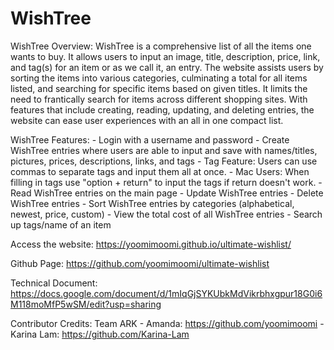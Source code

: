 # WishTree

WishTree Overview: 
    WishTree is a comprehensive list of all the items one wants to buy. It allows users to input an image, title, description, price, link, and tag(s) for an item or as we call it, an entry. The website assists users by sorting the items into various categories, culminating a total for all items listed, and searching for specific items based on given titles. It limits the need to frantically search for items across different shopping sites. With features that include creating, reading, updating, and deleting entries, the website can ease user experiences with an all in one compact list.

WishTree Features:
    - Login with a username and password
    - Create WishTree entries where users are able to input and save with names/titles, pictures, prices, descriptions, links, and tags
        - Tag Feature: Users can use commas to separate tags and input them all at once.
        - Mac Users: When filling in tags use "option + return" to input the tags if return doesn't work.
    - Read WishTree entries on the main page
    - Update WishTree entries
    - Delete WishTree entries
    - Sort WishTree entries by categories (alphabetical, newest, price, custom)
    - View the total cost of all WishTree entries
    - Search up tags/name of an item

Access the website:
https://yoomimoomi.github.io/ultimate-wishlist/

Github Page: 
https://github.com/yoomimoomi/ultimate-wishlist

Technical Document: 
https://docs.google.com/document/d/1mIqGjSYKUbkMdVikrbhxgpur18G0i6M118moMfP5wSM/edit?usp=sharing 

Contributor Credits: 
    Team ARK
    - Amanda: https://github.com/yoomimoomi
    - Karina Lam: https://github.com/Karina-Lam
